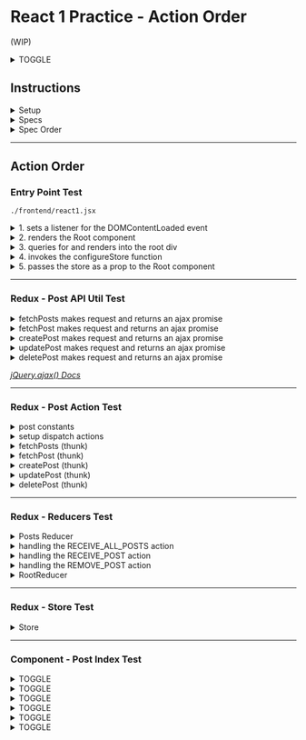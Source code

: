 # React 1 Practice - Action Order
(WIP)

<details>
  
  <summary>TOGGLE</summary> 

</details>

## Instructions

<details>
  
  <summary>Setup</summary>  
  
  1. `npm install`
  2. `bundle install`
  3. `bundle exec rails db:setup`
    - postgres running!

  To test your code live in the browser, run:
  1. `rails server`
  2. `npm run build:watch` (this runs `webpack -w`. check your `package.json` for other scripts)
  3. Navigate to localhost:3000.  

  NB: you do **not** need to have a server or webpack running to run and pass specs.

</details>

<details>
  
  <summary>Specs</summary>   
  
  You will be running your code using Jest.  
  Jest specs location `./frontent/__tests__` 
  - run `npm test` to run all specs
  - run `npm test frontend/__tests__/somepath/sometest.js` to run a single test file
  * `npm test -- --watchAll`
    * similar to `webpack --watch`, will update every time there is a change
  * `npm test -- --bail`
    * similar to `--fail-fast`, will abort test run after first error
    * execution does not stop after first failed test, but at end of file.

</details>

<details>
  
  <summary>Spec Order</summary> 
  Entry point test:

  1. `frontend/__tests__/react1-test.js`

  Redux tests:

  1. `frontend/__tests__/post_api_util-test.js`
  2. `frontend/__tests__/post_actions-test.js`
  3. `frontend/__tests__/reducers-test.js`
  4. `frontend/__tests__/store-test.js`

  Component tests:

  1. `frontend/__tests__/post_index-test.js`
    * Write `PostIndexContainer` before `PostIndex`
  2. `frontend/__tests__/post_index_item-test.js`
  3. `frontend/__tests__/post_form-test.js`
    * Write `CreatePostFormContainer` and `EditPostFormContainer` before `PostForm`
  4. `frontend/__tests__/post_show-test.js`
    * Write `PostShowContainer` before `PostShow`

</details>

---

## Action Order

### Entry Point Test

`./frontend/react1.jsx`

<details>
  
  <summary>1. sets a listener for the DOMContentLoaded event</summary> 
  
  ```JSX
  document.addEventListener('DOMContentLoaded', () => {
  
  })  
  ```
</details>


<details>
  
  <summary>2. renders the Root component </summary> 
  
  ```JSX 
  // document.addEventListener('DOMContentLoaded', () => {
    const root = document.getElementById('root');

    ReactDOM.render(<Root />, root);
  // })
  ```
  - declare root 
  - reactDOM render root
  
</details>



<details>
  
  <summary>3. queries for and renders into the root div</summary> 

  > Cleared in step 2. with root render
    
  ```JSX 
  // document.addEventListener('DOMContentLoaded', () => {
    const root = document.getElementById('root');

    ReactDOM.render(<Root />, root);
  // })
  ```
  - declare root 
  - reactDOM render root

</details>



<details>
  
  <summary>4. invokes the configureStore function</summary> 

  ```JSX 
  // document.addEventListener('DOMContentLoaded', () => {
    // const root = document.getElementById('root');
    const store = configureStore();

    ReactDOM.render(<Root />, root);
  // })
  ```

</details>



<details>
  
  <summary>5. passes the store as a prop to the Root component</summary> 

  ```JSX 
  // document.addEventListener('DOMContentLoaded', () => {
    // const root = document.getElementById('root');
    // const store = configureStore();
    
    ReactDOM.render(<Root store={store} />, root);
  // })
  ```

</details>

---

### Redux - Post API Util Test

<details>
  
  <summary>fetchPosts makes request and returns an ajax promise</summary> 

  ```JS
  export const fetchPosts = () => {
    return $.ajax({
      url: `api/posts`
    })
  };
  ```

</details>


<details>
  
  <summary>fetchPost makes request and returns an ajax promise</summary> 

  ```JS
  export const fetchPost = (postId) => {
    return $.ajax({
      url: `api/posts/${postId}`
    })
  };
  ```

</details>


<details>
  
  <summary>createPost makes request and returns an ajax promise</summary> 

  ```JS
  export const createPost = (post) => {
    return $.ajax({
      url: `api/posts`,
      method: 'POST',
      data: { post }
    });
  };
  ```

</details>


<details>
  
  <summary>updatePost makes request and returns an ajax promise</summary> 

  ```JS
  export const updatePost = (post) => {
    return $.ajax({
      url: `api/posts/${post.id}`,
      method: 'PATCH',
      data: { post }
    })
  }
  ```

</details>


<details>
  
  <summary>deletePost makes request and returns an ajax promise</summary> 

  ```JS
  export const deletePost = (postId) => {
    return $.ajax({
      url: `api/posts/${postId}`,
      method: 'DELETE'
    })
  }
  ```

</details>

*[jQuery.ajax() Docs](https://api.jquery.com/Jquery.ajax/)*

---

### Redux - Post Action Test

<details>
  
  <summary>post constants</summary>   
   
  - should export a RECEIVE_ALL_POSTS constant
  - should export a RECEIVE_POST constant
  - should export a REMOVE_POST constant
  
  ```JS
  // import * as PostApiUtil from '../util/post_api_util';

  export const RECEIVE_ALL_POSTS = `RECEIVE_ALL_POSTS`;
  export const RECEIVE_POST = `RECEIVE_POST`;
  export const REMOVE_POST = `REMOVE_POST`;
  ```

</details>


<details>
  
  <summary>setup dispatch actions</summary> 

  ```JS 
  const receiveAllPosts = (posts) => {
    return({
      type: RECEIVE_ALL_POSTS,
      posts
    })
  }

  const receivePost = (post) => {
    return({
      type: RECEIVE_POST,
      post
    })
  }

  const removePost = (postId) => {
    return({
      type: REMOVE_POST,
      postId
    })
  }
  ```

</details>


<details>
  
  <summary>fetchPosts (thunk)</summary> 

  ```JS
  export const fetchPosts = () => dispatch => {
    return (
      PostApiUtil.fetchPosts()
      .then(posts => dispatch(receiveAllPosts(posts)))
      // .then(posts => dispatch({ type: RECEIVE_ALL_POSTS, posts }))
    )
  }
  ```

  - should export a fetchPosts function
  - dispatches RECEIVE_ALL_POSTS when posts have been fetched

</details>


<details>
  
  <summary>fetchPost  (thunk)</summary> 

  ```JS 
  export const fetchPost = (postId) => dispatch => {
    return (
      PostApiUtil.fetchPost(postId)
      .then(post => dispatch(receivePost(post)))
    )
  }
  ```

  - should export a fetchPost function
  - dispatches RECEIVE_POST when a single post has been fetched

</details>


<details>
  
  <summary>createPost  (thunk)</summary> 

  ```JS
  export const createPost = (post) => dispatch => {
    return (
      PostApiUtil.createPost(post)
      .then(createdPost => dispatch(receivePost(createdPost)))
    )
  }
  ```

  - should export a createPost function 
  - dispatches RECEIVE_POST when a post has been created

</details>


<details>
  
  <summary>updatePost  (thunk)</summary> 

  ```JS
  export const updatePost = (post) => dispatch => {
    return (
      PostApiUtil.updatePost(post)
      .then(updatedPost => dispatch(receivePost(updatedPost)))
    )
  }
  ```

  - should export an updatePost function
  - dispatches RECEIVE_POST when a post has been updated

</details>


<details>
  
  <summary>deletePost  (thunk)</summary> 

  ```JS
  export const deletePost = (postId) => dispatch => {
    return (
      PostApiUtil.deletePost(postId)
      .then(() => dispatch(removePost(postId)))
      // () works because we already have Id, otherwise:
      // .then((post) => dispatch(removePost(post.id)))
    )
  } 
  ```

  - should export a deletePost function
  - dispatches REMOVE_POST when a post has been deleted 

</details>

---

### Redux - Reducers Test


<details>
  
  <summary>Posts Reducer</summary> 

  ```JS
  // ={} sets default
  const PostsReducer = (oldState = {}, action) => { 
    Object.freeze(oldState); // prevents mutation
    let nextState = Object.assign({}, oldState); // copy of state

    switch (action.type) {  // always action.type

      default:
        return oldState;
    }
  };

  export default PostsReducer;
  ```

  - exports a function
  - should initialize with an empty object as the default state
  - should return the previous state if an action is not matched

</details>


<details>
  
  <summary>handling the RECEIVE_ALL_POSTS action</summary> 

  ```JS
  // ...
  switch (action.type) {  
    case RECEIVE_ALL_POSTS:
      return action.posts;

    default:
      return oldState;
  }
  // ...
  ```

  - should replace the state with the action's posts
  - should not modify the old state

</details>


<details>
  
  <summary>handling the RECEIVE_POST action</summary> 

  ```JS 
  // ...
  switch (action.type) {  
    // case RECEIVE_ALL_POSTS:
      // return action.posts;
    case RECEIVE_POST:
      nextState[action.post.id] = action.post;
      return nextState;

    default:
      return oldState;
  }
  // ...
  ```

  - should add the post to the state using the post id as a key
  - should not affect the other posts in the state
  - should not modify the old state

</details>


<details>
  
  <summary>handling the REMOVE_POST action</summary> 

  ```JS 
  // ...
  switch (action.type) { 
    // case RECEIVE_ALL_POSTS:
    //   return action.posts;
    // case RECEIVE_POST:
    //   nextState[action.post.id] = action.post;
    //   return nextState;
    case REMOVE_POST:
      delete nextState[action.postId];
      return nextState;

    default:
      return oldState;
  }
  // ...
  ```

  - should remove the correct post from the state
  - should not affect the other posts in the state
  - should not modify the old state

</details>


<details>
  
  <summary>RootReducer</summary> 

  ```JS 
  // import { combineReducers } from 'redux';
  // import PostsReducer from './posts_reducer';

  const RootReducer = combineReducers({
    posts: PostsReducer
  })

  export default RootReducer;
  ```

  - exports a function 
  - includes the PostsReducer under the key `posts`

</details>


---

### Redux - Store Test


<details>
  
  <summary>Store</summary> 

  ```JS 
  // import { createStore, applyMiddleware } from 'redux';
  // import RootReducer from '../reducers/root_reducer';
  // import thunk from 'redux-thunk';

  const configureStore = (preloadedState = {}) => {
    return createStore(RootReducer, preloadedState, applyMiddleware(thunk))
  }

  export default configureStore;
  // hints in import for createStore and args
  ```
  - should export a configureStore function 
  - the exported function should create a store when invoked
  - passes dispatched objects to the root reducer
  - creates a store with thunk middleware
</details>

---

### Component - Post Index Test


<details>
  
  <summary>TOGGLE</summary> 

</details>


<details>
  
  <summary>TOGGLE</summary> 

</details>


<details>
  
  <summary>TOGGLE</summary> 

</details>


<details>
  
  <summary>TOGGLE</summary> 

</details>


<details>
  
  <summary>TOGGLE</summary> 

</details>


<details>
  
  <summary>TOGGLE</summary> 

</details>


